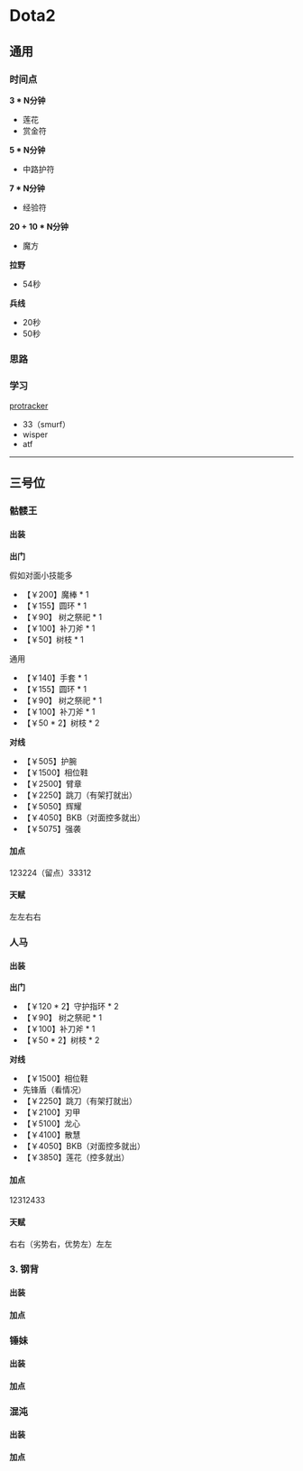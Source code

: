 # Dota2

## 通用

### 时间点

**3 * N分钟**

- 莲花
- 赏金符

**5 * N分钟**

- 中路护符

**7 * N分钟**

- 经验符

**20 + 10 * N分钟**

- 魔方

**拉野**

- 54秒

**兵线**

- 20秒
- 50秒



### 思路



### 学习

[protracker](https://dota2protracker.com/player/ATF#self:Bristleback)

- 33（smurf）
- wisper
- atf

---

## 三号位

### 骷髅王

#### 出装

**出门**

假如对面小技能多

- 【￥200】魔棒 * 1
- 【￥155】圆环 * 1
- 【￥90】 树之祭祀 * 1
- 【￥100】补刀斧 * 1
- 【￥50】树枝 * 1

通用

- 【￥140】手套 * 1
- 【￥155】圆环 * 1
- 【￥90】 树之祭祀 * 1
- 【￥100】补刀斧 * 1
- 【￥50 * 2】树枝 * 2

**对线**

- 【￥505】护腕
- 【￥1500】相位鞋
- 【￥2500】臂章
- 【￥2250】跳刀（有架打就出）
- 【￥5050】辉耀
- 【￥4050】BKB（对面控多就出）
- 【￥5075】强袭

#### 加点

123224（留点）33312

#### 天赋

左左右右



### 人马

#### 出装

**出门**

- 【￥120 * 2】守护指环 * 2
- 【￥90】 树之祭祀 * 1
- 【￥100】补刀斧 * 1
- 【￥50 * 2】树枝 * 2

**对线**

- 【￥1500】相位鞋
- 先锋盾（看情况）
- 【￥2250】跳刀（有架打就出）
- 【￥2100】刃甲
- 【￥5100】龙心
- 【￥4100】散慧
- 【￥4050】BKB（对面控多就出）
- 【￥3850】莲花（控多就出）

#### 加点

12312433

#### 天赋

右右（劣势右，优势左）左左

### 3. 钢背

#### 出装

#### 加点



### 锤妹

#### 出装

#### 加点



### 混沌

#### 出装

#### 加点





